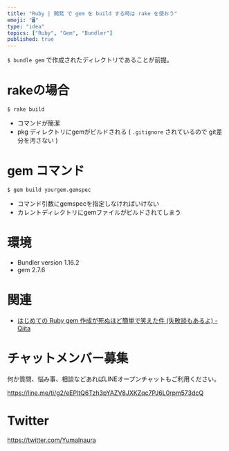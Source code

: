 ```yaml
---
title: "Ruby | 開発 で gem を build する時は rake を使おう"
emoji: "🖥"
type: "idea"
topics: ["Ruby", "Gem", "Bundler"]
published: true
---
```


`$ bundle gem` で作成されたディレクトリであることが前提。

# rakeの場合

```
$ rake build 
```

- コマンドが簡潔
- pkg ディレクトリにgemがビルドされる ( `.gitignore` されているので git差分を汚さない )

# gem コマンド

```
$ gem build yourgem.gemspec
```

- コマンド引数にgemspecを指定しなければいけない
- カレントディレクトリにgemファイルがビルドされてしまう


# 環境

- Bundler version 1.16.2
- gem 2.7.6

# 関連

- [はじめての Ruby gem 作成が死ぬほど簡単で笑えた件 (失敗談もあるよ) - Qiita](https://qiita.com/YumaInaura/items/90a3d02342486a62da43)








<!-- Update From Qiita API -->

# チャットメンバー募集


何か質問、悩み事、相談などあればLINEオープンチャットもご利用ください。

https://line.me/ti/g2/eEPltQ6Tzh3pYAZV8JXKZqc7PJ6L0rpm573dcQ





# Twitter


https://twitter.com/YumaInaura


<!-- Update From Qiita API -->


